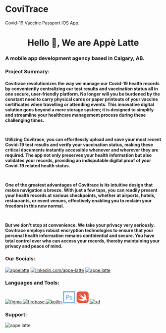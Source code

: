 # CoviTrace
Covid-19 Vaccine Passport iOS App.

<h1 align="center">Hello 👋, We are Appè Latte</h1>
<h3 align="left">A mobile app development agency based in Calgary, AB.</h3>

<h3 align="left">Project Summary:</h3>
<h4 align="left">  
<p> Covitrace revolutionizes the way we manage our Covid-19 health records by conveniently centralizing our test results and vaccination status all in one secure, user-friendly platform. No longer will you be burdened by the constant need to carry physical cards or paper printouts of your vaccine certificates when travelling or attending events. This innovative digital solution goes beyond a mere storage system; it is designed to simplify and streamline your healthcare management process during these challenging times. </p>
<br/>
<p>Utilizing Covitrace, you can effortlessly upload and save your most recent Covid-19 test results and verify your vaccination status, making these critical documents instantly accessible whenever and wherever they are required. The app not only preserves your health information but also validates your records, providing an indisputable digital proof of your Covid-19 related health status.</p>
<br/>
<p>One of the greatest advantages of Covitrace is its intuitive design that makes navigation a breeze. With just a few taps, you can readily present your health records at various checkpoints, whether at airports, hotels, restaurants, or event venues, effectively enabling you to reclaim your freedom in this new normal.</p>
<br/>
<p>But we don't stop at convenience. We take your privacy very seriously. Covitrace employs robust encryption technologies to ensure that your personal health information remains confidential and secure. You have total control over who can access your records, thereby maintaining your privacy and peace of mind.</p>
</h4>

<h3 align="left">Our Socials:</h3>
<p align="left">
<a href="https://twitter.com/appelatte" target="blank"><img align="center" src="https://raw.githubusercontent.com/rahuldkjain/github-profile-readme-generator/master/src/images/icons/Social/twitter.svg" alt="appelatte" height="30" width="40" /></a>
<a href="https://linkedin.com/in/linkedin.com/appe-latte" target="blank"><img align="center" src="https://raw.githubusercontent.com/rahuldkjain/github-profile-readme-generator/master/src/images/icons/Social/linked-in-alt.svg" alt="linkedin.com/appe-latte" height="30" width="40" /></a>
<a href="https://instagram.com/appe.latte" target="blank"><img align="center" src="https://raw.githubusercontent.com/rahuldkjain/github-profile-readme-generator/master/src/images/icons/Social/instagram.svg" alt="appe.latte" height="30" width="40" /></a>
</p>

<h3 align="left">Languages and Tools:</h3>
<p align="left"> <a href="https://www.figma.com/" target="_blank" rel="noreferrer"> <img src="https://www.vectorlogo.zone/logos/figma/figma-icon.svg" alt="figma" width="40" height="40"/> </a> <a href="https://firebase.google.com/" target="_blank" rel="noreferrer"> <img src="https://www.vectorlogo.zone/logos/firebase/firebase-icon.svg" alt="firebase" width="40" height="40"/> </a> <a href="https://kotlinlang.org" target="_blank" rel="noreferrer"> <img src="https://www.vectorlogo.zone/logos/kotlinlang/kotlinlang-icon.svg" alt="kotlin" width="40" height="40"/> </a> <a href="https://www.photoshop.com/en" target="_blank" rel="noreferrer"> <img src="https://raw.githubusercontent.com/devicons/devicon/master/icons/photoshop/photoshop-line.svg" alt="photoshop" width="40" height="40"/> </a> <a href="https://www.python.org" target="_blank" rel="noreferrer"> <a href="https://developer.apple.com/swift/" target="_blank" rel="noreferrer"> <img src="https://raw.githubusercontent.com/devicons/devicon/master/icons/swift/swift-original.svg" alt="swift" width="40" height="40"/> </a> <a href="https://www.adobe.com/products/xd.html" target="_blank" rel="noreferrer"> <img src="https://cdn.worldvectorlogo.com/logos/adobe-xd.svg" alt="xd" width="40" height="40"/> </a> </p>

<h3 align="left">Support:</h3>
<p><a href="https://www.buymeacoffee.com/appe.latte"> <img align="left" src="https://cdn.buymeacoffee.com/buttons/v2/default-yellow.png" height="50" width="210" alt="appe.latte" /></a></p><br><br>
